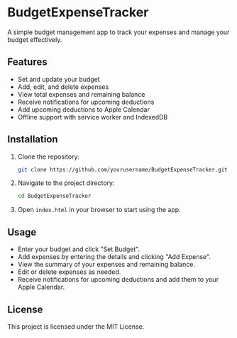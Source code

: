 # BudgetExpenseTracker

A simple budget management app to track your expenses and manage your budget effectively.

## Features

- Set and update your budget
- Add, edit, and delete expenses
- View total expenses and remaining balance
- Receive notifications for upcoming deductions
- Add upcoming deductions to Apple Calendar
- Offline support with service worker and IndexedDB

## Installation

1. Clone the repository:
    ```sh
    git clone https://github.com/yourusername/BudgetExpenseTracker.git
    ```
2. Navigate to the project directory:
    ```sh
    cd BudgetExpenseTracker
    ```
3. Open `index.html` in your browser to start using the app.

## Usage

- Enter your budget and click "Set Budget".
- Add expenses by entering the details and clicking "Add Expense".
- View the summary of your expenses and remaining balance.
- Edit or delete expenses as needed.
- Receive notifications for upcoming deductions and add them to your Apple Calendar.

## License

This project is licensed under the MIT License.

